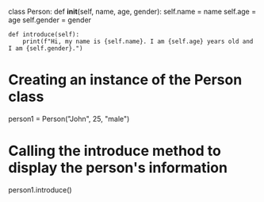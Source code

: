 class Person:
    def __init__(self, name, age, gender):
        self.name = name
        self.age = age
        self.gender = gender
    
    def introduce(self):
        print(f"Hi, my name is {self.name}. I am {self.age} years old and I am {self.gender}.")

# Creating an instance of the Person class
person1 = Person("John", 25, "male")

# Calling the introduce method to display the person's information
person1.introduce()
